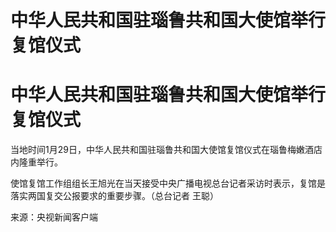 # 中华人民共和国驻瑙鲁共和国大使馆举行复馆仪式

# 中华人民共和国驻瑙鲁共和国大使馆举行复馆仪式

当地时间1月29日，中华人民共和国驻瑙鲁共和国大使馆复馆仪式在瑙鲁梅嫩酒店内隆重举行。

使馆复馆工作组组长王旭光在当天接受中央广播电视总台记者采访时表示，复馆是落实两国复交公报要求的重要步骤。（总台记者 王聪）

来源：央视新闻客户端

